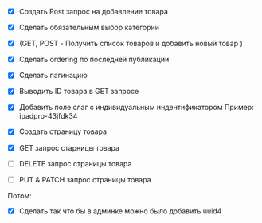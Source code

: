 - [X] Создать Post запрос на добавление товара
- [X] Сделать обязательным выбор категории 
- [X] (GET, POST - Получить список товаров и добавить новый товар )
- [X] Сделать ordering по последней публикации
- [X] Сделать пагинацию
- [X] Выводить ID товара в GET запросе 

- [X] Добавить поле слаг с индивидуальным индентификатором Пример: ipadpro-43jfdk34
- [X] Создать страницу товара
- [X] GET запрос старницы товара
- [ ] DELETE запрос страницы товара 
- [ ] PUT & PATCH запрос страницы товара 

Потом:
- [X] Сделать так что бы в админке можно было добавить uuid4
